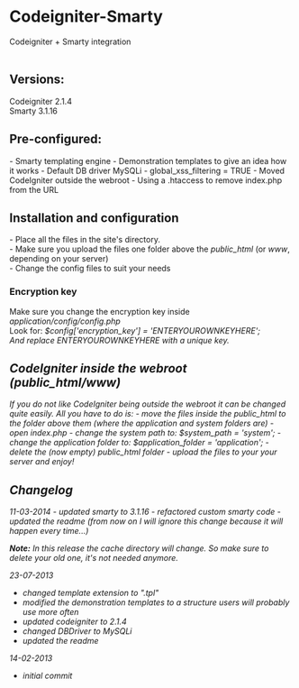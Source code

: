 Codeigniter-Smarty
=======================

Codeigniter + Smarty integration<br/>
<br/>

<h2>Versions:</h2>
Codeigniter 2.1.4<br/>
Smarty 3.1.16<br/>

<h2>Pre-configured:</h2>
- Smarty templating engine
- Demonstration templates to give an idea how it works
- Default DB driver MySQLi
- global_xss_filtering = TRUE
- Moved CodeIgniter outside the webroot
- Using a .htaccess to remove index.php from the URL

<h2>Installation and configuration</h2>
- Place all the files in the site's directory.<br/>
- Make sure you upload the files one folder above the <em>public_html</em> (or <em>www</em>, depending on your server)<br/>
- Change the config files to suit your needs<br/>

<h3>Encryption key</h3>
Make sure you change the encryption key inside <em>application/config/config.php</em><br/>
Look for: <em>$config['encryption_key'] = 'ENTERYOUROWNKEYHERE';<em><br/>
And replace <em>ENTERYOUROWNKEYHERE</em> with a unique key.<br/>

<h2>CodeIgniter inside the webroot (public_html/www)</h2>
If you do not like CodeIgniter being outside the webroot it can be changed quite easily.
All you have to do is:
- move the files inside the public_html to the folder above them (where the application and system folders are)
- open index.php
- change the system path to: $system_path = 'system';
- change the application folder to: $application_folder = 'application';
- delete the (now empty) public_html folder
- upload the files to your your server and enjoy!

<h2>Changelog</h2>
11-03-2014
- updated smarty to 3.1.16
- refactored custom smarty code
- updated the readme (from now on I will ignore this change because it will happen every time...)

<strong>Note:</strong> In this release the cache directory will change. So make sure to delete your old one, it's not needed anymore.


23-07-2013
- changed template extension to ".tpl"
- modified the demonstration templates to a structure users will probably use more often
- updated codeigniter to 2.1.4
- changed DBDriver to MySQLi
- updated the readme


14-02-2013
- initial commit

